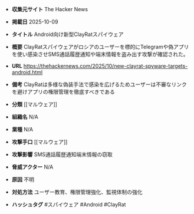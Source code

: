 - **収集元サイト**
The Hacker News

- **掲載日**
2025-10-09

- **タイトル**
Android向け新型ClayRatスパイウェア

- **概要**
ClayRatスパイウェアがロシアのユーザーを標的にTelegramや偽アプリを使い感染させSMS通話履歴通知や端末情報を盗み出す攻撃が確認された。

- **URL**
https://thehackernews.com/2025/10/new-clayrat-spyware-targets-android.html

- **備考**
ClayRatは多様な偽装手法で感染を広げるためユーザーは不審なリンクを避けアプリの権限管理を徹底すべきである

- **分類**
[[マルウェア]]

- **組織名**
N/A

- **業種**
N/A

- **攻撃手口**
[[マルウェア]]

- **攻撃影響**
SMS通話履歴通知端末情報の窃取

- **脅威アクター**
N/A

- **原因**
不明

- **対処方法**
ユーザー教育、権限管理強化、監視体制の強化

- **ハッシュタグ**
#スパイウェア #Android #ClayRat
